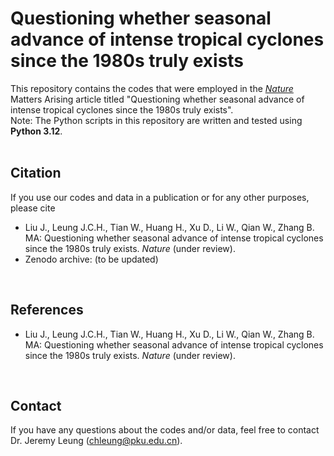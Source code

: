 Questioning whether seasonal advance of intense tropical cyclones since the 1980s truly exists
=====
This repository contains the codes that were employed in the [_Nature_](https://www.nature.com/) Matters Arising article titled "Questioning whether seasonal advance of intense tropical cyclones since the 1980s truly exists". 
<br /> 
Note: The Python scripts in this repository are written and tested using **Python 3.12**. 
<br /> <br /> 

**Citation**
-----
If you use our codes and data in a publication or for any other purposes, please cite 
- Liu J., Leung J.C.H., Tian W., Huang H., Xu D., Li W., Qian W., Zhang B. MA: Questioning whether seasonal advance of intense tropical cyclones since the 1980s truly exists. _Nature_ (under review). <!-- https://doi.org/10.1007/s00382-022-06142-2 -->
- Zenodo archive: (to be updated)
<br />

**References**
-----
- Liu J., Leung J.C.H., Tian W., Huang H., Xu D., Li W., Qian W., Zhang B. MA: Questioning whether seasonal advance of intense tropical cyclones since the 1980s truly exists. _Nature_ (under review). <!-- https://doi.org/10.1007/s00382-022-06142-2 -->
<br /> 

**Contact**
-----
If you have any questions about the codes and/or data, feel free to contact Dr. Jeremy Leung (chleung@pku.edu.cn).
<br /> 
